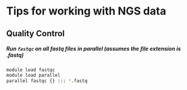# Tips for working with NGS data

## Quality Control

##### Run `fastqc` on all fastq files in parallel (assumes the file extension is .fastq)

```bash
module load fastqc
module load parallel
parallel fastqc {} ::: *.fastq
```
